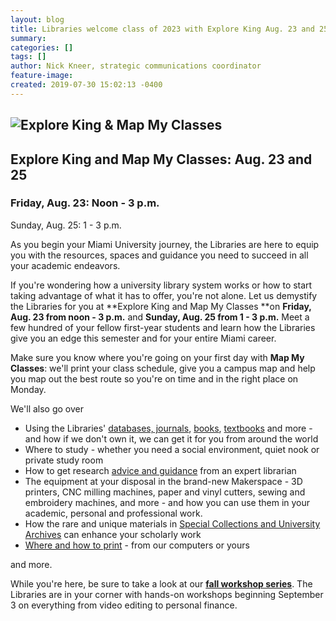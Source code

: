 ```yaml
---
layout: blog
title: Libraries welcome class of 2023 with Explore King Aug. 23 and 25
summary:
categories: []
tags: []
author: Nick Kneer, strategic communications coordinator
feature-image:
created: 2019-07-30 15:02:13 -0400
---
```

## ![Explore King & Map My Classes](/images/post-images/19-08_Explore-King_Banner.jpg)

## Explore King and Map My Classes: Aug. 23 and 25

### Friday, Aug. 23: Noon - 3 p.m.  
Sunday, Aug. 25: 1 - 3 p.m.

As you begin your Miami University journey, the Libraries are here to equip you with the resources, spaces and guidance you need to succeed in all your academic endeavors.

If you're wondering how a university library system works or how to start taking advantage of what it has to offer, you're not alone. Let us demystify the Libraries for you at **Explore King and Map My Classes **on **Friday, Aug. 23 from noon - 3 p.m.** and **Sunday, Aug. 25 from 1 - 3 p.m.** Meet a few hundred of your fellow first-year students and learn how the Libraries give you an edge this semester and for your entire Miami career.

Make sure you know where you're going on your first day with **Map My Classes**: we'll print your class schedule, give you a campus map and help you map out the best route so you're on time and in the right place on Monday.

We'll also go over

*   Using the Libraries' [databases, journals](https://www.lib.miamioh.edu/databases), [books](/), [textbooks](https://libguides.lib.miamioh.edu/reserves-textbooks/coursematerial) and more - and how if we don't own it, we can get it for you from around the world
*   Where to study - whether you need a social environment, quiet nook or private study room
*   How to get research [advice and guidance](/askus) from an expert librarian
*   The equipment at your disposal in the brand-new Makerspace - 3D printers, CNC milling machines, paper and vinyl cutters, sewing and embroidery machines, and more - and how you can use them in your academic, personal and professional work.
*   How the rare and unique materials in [Special Collections and University Archives](https://spec.lib.miamioh.edu/home/) can enhance your scholarly work
*   [Where and how to print](https://www.lib.miamioh.edu/how_to_print) - from our computers or yours

and more.

While you're here, be sure to take a look at our [**fall workshop series**](https://www.lib.miamioh.edu/blog/fall-workshops-series-to-cover-essential-skills-for-success). The Libraries are in your corner with hands-on workshops beginning September 3 on everything from video editing to personal finance.
